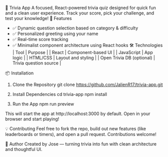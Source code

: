 🧠 Trivia App
A focused, React-powered trivia quiz designed for quick fun and a clean user experience. Track your score, 
pick your challenge, and test your knowledge!
🚀 Features
- ✅ Dynamic question selection based on category & difficulty
- ✅ Personalized greeting using your name
- ✅ Real-time score tracking
- ✅ Minimalist component architecture using React hooks
🛠️ Technologies
| Tool | Purpose | 
| React | Component-based UI | 
| JavaScript | App logic | 
| HTML/CSS | Layout and styling | 
| Open Trivia DB (optional) | Trivia question source | 



📦 Installation
1. Clone the Repository
git clone https://github.com/JalienR17/trivia-app.git




2. Install Dependencies
cd trivia-app
npm install


3. Run the App
npm run preview


This will start the app at http://localhost:3000 by default. Open in your browser and start playing!


💡 Contributing
Feel free to fork the repo, build out new features (like leaderboards or timers), and open a pull request.
Contributions welcome!

👤 Author
Created by Jose — turning trivia into fun with clean architecture and thoughtful UI.
